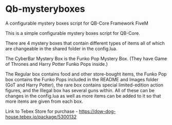 # Qb-mysteryboxes
A configurable mystery boxes script for QB-Core Framework FiveM

This is a simple configurable mystery boxes script for QB-Core. 

There are 4 mystery boxes that contain different types of items all of which are changeable in the shared folder in the config.lua. 

The CyberBar Mystery Box is the Funko Pop Mystery Box. (They have Game of Thrones and Harry Potter Funko Pops inside.)

The Regular box contains food and other store-bought items, the Funko Pop box contains the Funko Pops included in the README and Images folder (GoT and Harry Potter), the rare box contains special limited-edition action figures, and the Illegal box has several guns within. All of these can be changes in the config.lua as well as more items can be added to it so that more items are given from each box.

Link to Tebex Store for purchase - https://dow-dog-house.tebex.io/package/5300132
